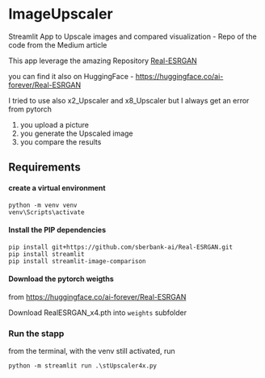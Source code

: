 # ImageUpscaler


Streamlit App to Upscale images and compared visualization - Repo of the code from the Medium article 

This app leverage the amazing Repository [Real-ESRGAN](https://github.com/ai-forever/Real-ESRGAN)

you can find it also on HuggingFace - https://huggingface.co/ai-forever/Real-ESRGAN

I tried to use also x2_Upscaler and x8_Upscaler but I always get an error from pytorch


1. you upload a picture
2. you generate the Upscaled image
3. you compare the results


## Requirements

#### create a virtual environment
```
python -m venv venv
venv\Scripts\activate
```

#### Install the PIP dependencies
```
pip install git+https://github.com/sberbank-ai/Real-ESRGAN.git
pip install streamlit
pip install streamlit-image-comparison
```

#### Download the pytorch weigths

from https://huggingface.co/ai-forever/Real-ESRGAN

Download RealESRGAN_x4.pth into `weights` subfolder


### Run the stapp

from the terminal, with the venv still activated, run
```
python -m streamlit run .\stUpscaler4x.py
```
